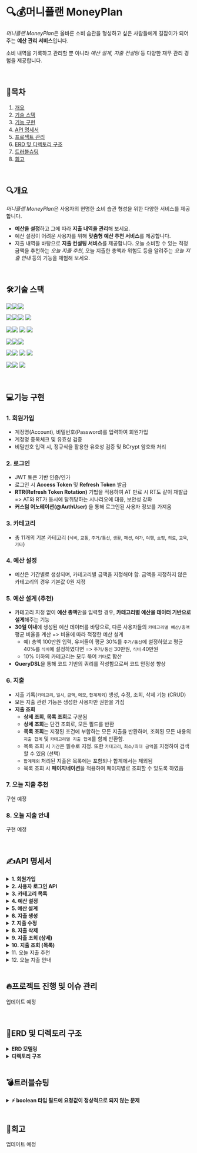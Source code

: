 # 🔍💰머니플랜 MoneyPlan

*머니플랜 MoneyPlan*은 올바른 소비 습관을 형성하고 싶은 사람들에게 길잡이가 되어주는 **예산 관리 서비스**입니다.

소비 내역을 기록하고 관리할 뿐 아니라 _예산 설계, 지출 컨설팅_ 등 다양한 재무 관리 경험을 제공합니다.

<br/>

## 📍목차

1. [개요](#개요)
2. [기술 스택](#기술-스택)
3. [기능 구현](#기능-구현)
4. [API 명세서](#API-명세서)
5. [프로젝트 관리](#프로젝트-관리)
6. [ERD 및 디렉토리 구조](#ERD-및-디렉토리-구조)
7. [트러블슈팅](#트러블슈팅)
8. [회고](#회고)

<br/>

## 🔍개요

*머니플랜 MoneyPlan*은 사용자의 현명한 소비 습관 형성을 위한 다양한 서비스를 제공합니다.

- **예산을 설정**하고 그에 따라 **지출 내역을 관리**해 보세요.
- 예산 설정이 어려운 사용자를 위해 **맞춤형 예산 추천 서비스**를 제공합니다.
- 지출 내역을 바탕으로 **지출 컨설팅 서비스**를 제공합니다. 오늘 소비할 수 있는 적정 금액을 추천하는 _오늘 지출 추천_, 오늘 지출한 총액과 위험도 등을 알려주는 _오늘 지출 안내_ 등의 기능을 체험해 보세요.

<br/>

## 🛠️기술 스택

<img src="https://img.shields.io/badge/Language-%23121011?style=for-the-badge"><img src="https://img.shields.io/badge/java-007396?style=for-the-badge&logo=OpenJDK&logoColor=white"><img src="https://img.shields.io/badge/17-515151?style=for-the-badge">

<img src="https://img.shields.io/badge/Framework-%23121011?style=for-the-badge"><img src="https://img.shields.io/badge/springboot-6DB33F?style=for-the-badge&logo=springboot&logoColor=white"><img src="https://img.shields.io/badge/3.3.2-515151?style=for-the-badge"> <img src="https://img.shields.io/badge/Spring Security-6DB33F?style=for-the-badge&logo=Spring Security&logoColor=white">

<img src="https://img.shields.io/badge/Database-%23121011?style=for-the-badge"><img src="https://img.shields.io/badge/MySQL-4479A1?style=for-the-badge&logo=MySQL&logoColor=white"> <img src="https://img.shields.io/badge/JPA-6DB33F?style=for-the-badge&logo=&logoColor=white"> <img src="https://img.shields.io/badge/querydsl-6DB33F?style=for-the-badge&logo=&logoColor=white">

<img src="https://img.shields.io/badge/Build-%23121011?style=for-the-badge"><img src="https://img.shields.io/badge/Gradle-02303A?style=for-the-badge&logo=Gradle&logoColor=white"><img src="https://img.shields.io/badge/8.8-515151?style=for-the-badge">

<img src="https://img.shields.io/badge/Deployment-%23121011?style=for-the-badge"><img src="https://img.shields.io/badge/aws%20EC2-FF9900?style=for-the-badge&logo=Amazon%20EC2&logoColor=white"> <img src="https://img.shields.io/badge/flyway-CC0200?style=for-the-badge&logo=flyway&logoColor=white"> <img src="https://img.shields.io/badge/aws rds-527FFF?style=for-the-badge&logo=amazonrds&logoColor=white">

<img src="https://img.shields.io/badge/version control-%23121011?style=for-the-badge"><img src="https://img.shields.io/badge/git-F05032?style=for-the-badge&logo=git&logoColor=white"> <img src="https://img.shields.io/badge/github-181717?style=for-the-badge&logo=github&logoColor=white">

<br/>

## 💻기능 구현

### 1. 회원가입

- 계정명(Account), 비밀번호(Password)를 입력하여 회원가입
- 계정명 중복체크 및 유효성 검증
- 비밀번호 입력 시, 정규식을 활용한 유효성 검증 및 BCrypt 암호화 처리

### 2. 로그인

- JWT 토큰 기반 인증/인가
- 로그인 시 **Access Token** 및 **Refresh Token** 발급
- **RTR(Refresh Token Rotation)** 기법을 적용하여 AT 만료 시 RT도 같이 재발급 => AT와 RT가 동시에 탈취당하는 시나리오에 대응, 보안성 강화
- **커스텀 어노테이션(@AuthUser)** 을 통해 로그인된 사용자 정보를 가져옴

### 3. 카테고리

- 총 11개의 기본 카테고리 (`식비`, `교통`, `주거/통신`, `생활`, `패션`, `여가`, `여행`, `쇼핑`, `의료`, `교육`, `기타`)

### 4. 예산 설정

- 예산은 기간별로 생성되며, 카테고리별 금액을 지정해야 함. 금액을 지정하지 않은 카테고리의 경우 기본값 0원 지정

### 5. 예산 설계 (추천)

- 카테고리 지정 없이 **예산 총액**만을 입력할 경우, **카테고리별 예산을 데이터 기반으로 설계**해주는 기능
- **30일 이내**에 생성된 예산 데이터를 바탕으로, 다른 사용자들의 `카테고리별 예산/총액` 평균 비율을 계산 => 비율에 따라 적정한 예산 설계
  - 예) 총액 100만원 입력, 유저들이 평균 30%를 `주거/통신`에 설정하였고 평균 40%를 `식비`에 설정하였다면 => `주거/통신` 30만원, `식비` 40만원
  - 10% 이하의 카테고리는 모두 묶어 `기타`로 합산
- **QueryDSL**을 통해 코드 기반의 쿼리를 작성함으로써 코드 안정성 향상

### 6. 지출

- 지출 기록(`카테고리`, `일시`, `금액`, `메모`, `합계제외`) 생성, 수정, 조회, 삭제 기능 (CRUD)
- 모든 지출 관련 기능은 생성한 사용자만 권한을 가짐
- **지출 조회**
  - **상세 조회**, **목록 조회**로 구분됨
  - **상세 조회**는 단건 조회로, 모든 필드를 반환
  - **목록 조회**는 지정된 조건에 부합하는 모든 지출을 반환하며, 조회된 모든 내용의 `지출 합계` 및 `카테고리별 지출 합계`를 함께 반환함.
  - 목록 조회 시 `기간`은 필수로 지정. 또한 `카테고리`, `최소/최대 금액`을 지정하여 검색할 수 있음 (선택)
  - `합계제외` 처리된 지출은 목록에는 포함되나 합계에서는 제외됨
  - 목록 조회 시 **페이지네이션**을 적용하여 페이지별로 조회할 수 있도록 하였음

### 7. 오늘 지출 추천

구현 예정

### 8. 오늘 지출 안내

구현 예정

<br/>

## ✍️API 명세서

<details>
<summary><b> 1. 회원가입 </b></summary>

#### URL

```java
POST /api/v1/members/
```

#### Request

| Field      | Type     | Description |
| ---------- | -------- | ----------- |
| `account`  | `String` | 계정명      |
| `password` | `String` | 비밀번호    |

#### Response

**1) 200 OK**

```json
{
  "id": 1,
  "account": "MoneyPlan"
}
```

**2) 400 Bad Request**

```json
// 유효하지 않은 비밀번호를 입력할 경우
{
  "message": "잘못된 요청입니다. 입력값을 확인하고 다시 시도해주세요.",
  "detail": ["비밀번호는 영문자와 숫자, 특수기호가 적어도 1개 이상 포함되어야 하며, 8자 ~ 16자까지 가능합니다."]
}
```

**3) 409 Conflict**

```json
// 계정명이 중복될 경우
{
  "message": "이미 사용중인 계정입니다."
}
```

<br/>
</details>

<details>
<summary><b>2. 사용자 로그인 API</b></summary>

#### URL

```java
POST /api/v1/members/login
```

#### Request

| Field      | Type     | Description |
| ---------- | -------- | ----------- |
| `account`  | `String` | 계정명      |
| `password` | `String` | 비밀번호    |

#### Response

**1) 200 OK**

```json
{
  "id": 1,
  "account": "MoneyPlan"
}
```

**2) 401 Unauthorized**

```json
// 계정명 또는 비밀번호가 잘못된 경우
{
  "message": "계정명 또는 비밀번호가 틀렸습니다."
}
```

<br/>

</details>

<details>
<summary><b> 3. 카테고리 목록 </b></summary>

#### URL

```java
GET /api/v1/categories
```

#### Request

| Field | Type | Description |
| ----- | ---- | ----------- |
| -     | -    | -           |

#### Response

**1) 200 OK**

```json
[
  {
    "id": 1,
    "name": "식비"
  },
  {
    "id": 2,
    "name": "교통"
  },
  {
    "id": 3,
    "name": "주거/통신"
  }
  ...
]
```

<br/>

</details>
<details>
<summary><b> 4. 예산 설정 </b></summary>

#### URL

```java
POST /api/v1/budgets
```

#### Request

| Field             | Type                   | Description     |
| ----------------- | ---------------------- | --------------- |
| `startDate`       | `LocalDate`            | 시작일          |
| `endDate`         | `LocalDate`            | 종료일          |
| `categoryBudgets` | `Map<String, Integer>` | 카테고리별 예산 |

#### Response

**1) 200 OK**

```json
[
  {
    "id": 23,
    "category": {
      "id": 1,
      "name": "식비"
    },
    "startDate": "2024-10-02",
    "endDate": "2024-11-02",
    "amount": 300000
  },
  {
    "id": 24,
    "category": {
      "id": 2,
      "name": "교통"
    },
    "startDate": "2024-10-02",
    "endDate": "2024-11-02",
    "amount": 55000
  },
  ...
]
```

**2) 400 Bad Request**

```json
// 0 미만 금액을 입력했을 경우
{
  "message": "예산 금액은 0 이상이어야 합니다."
}
```

<br/>

</details>

<details>
<summary><b> 5. 예산 설계 </b></summary>

#### URL

```java
POST /api/v1/budgets/suggest
```

#### Request

| Field         | Type  | Description |
| ------------- | ----- | ----------- |
| `totalAmount` | `int` | 예산 총액   |

#### Response

**1) 200 OK**

```json
[
  {
    "category": {
      "id": 1,
      "name": "식비"
    },
    "amount": 201000
  },
  {
    "category": {
      "id": 2,
      "name": "교통"
    },
    "amount": 0
  },
  ...
]
```

<br/>

</details>

<details>
<summary><b> 6. 지출 생성 </b></summary>

#### URL

```java
POST /api/v1/expenses
```

#### Request

| Field             | Type            | Description     |
| ----------------- | --------------- | --------------- |
| `categoryId`      | `Long`          | 카테고리 아이디 |
| `spentAt`         | `LocalDateTime` | 지출일시        |
| `amount`          | `int`           | 지출금액        |
| `memo`            | `String`        | 메모            |
| `isTotalExcluded` | `Boolean`       | 합계제외        |

#### Response

**1) 200 OK**

```json
{
  "id": 22,
  "member": {
    "id": 1,
    "account": "MoneyPlan"
  },
  "category": {
    "id": 1,
    "name": "식비"
  },
  "spentAt": "2024-10-04T04:14:18.043",
  "amount": 9000,
  "memo": "점심으로 빅맥",
  "isTotalExcluded": false
}
```

**2) 404 Not Found**

```json
// 존재하지 않는 카테고리 아이디를 넘겼을 경우
{
  "message": "카테고리를 찾을 수 없습니다."
}
```

<br/>

</details>

<details>
<summary><b> 7. 지출 수정 </b></summary>

#### URL

```java
PUT /api/v1/expenses/{id}
```

#### Request

| Field             | Type            | Description     |
| ----------------- | --------------- | --------------- |
| `categoryId`      | `Long`          | 카테고리 아이디 |
| `spentAt`         | `LocalDateTime` | 지출일시        |
| `amount`          | `int`           | 지출금액        |
| `memo`            | `String`        | 메모            |
| `isTotalExcluded` | `Boolean`       | 합계제외        |

#### Response

**1) 200 OK**

```json
{
  "id": 22,
  "member": {
    "id": 1,
    "account": "MoneyPlan"
  },
  "category": {
    "id": 1,
    "name": "식비"
  },
  "spentAt": "2024-10-04T04:14:18.043",
  "amount": 9000,
  "memo": "빅맥이 아니라 와퍼",
  "isTotalExcluded": true
}
```

**2) 403 Forbidden**

```json
// 권한이 없는 사용자가 요청을 보낼 경우
{
  "message": "접근 권한이 없습니다."
}
```

**3) 404 Not Found**

```json
// 존재하지 않는 id를 요청할 경우
{
  "message": "지출을 찾을 수 없습니다."
}
```

</br>

</details>

<details>
<summary><b> 8. 지출 삭제 </b></summary>

#### URL

```java
DELETE /api/v1/expenses/{id}
```

#### Request

| Field | Type | Description |
| ----- | ---- | ----------- |
| -     | -    | -           |

#### Response

**1) 200 OK**

```json
success
```

**2) 403 Forbidden**

```json
// 권한이 없는 사용자가 요청을 보낼 경우
{
  "message": "접근 권한이 없습니다."
}
```

**3) 404 Not Found**

```json
// 존재하지 않는 id를 요청할 경우
{
  "message": "지출을 찾을 수 없습니다."
}
```

</br>

</details>

<details>
<summary><b> 9. 지출 조회 (상세) </b></summary>

#### URL

```java
GET /api/v1/expenses/{id}
```

#### Request

| Field | Type | Description |
| ----- | ---- | ----------- |
| -     | -    | -           |

#### Response

**1) 200 OK**

```json
{
  "id": 16,
  "member": {
    "id": 2,
    "account": "MoneyMap"
  },
  "category": {
    "id": 5,
    "name": "패션"
  },
  "spentAt": "2024-09-13T17:20:00",
  "amount": 10000,
  "memo": "무지티 1장",
  "isTotalExcluded": false
}
```

**2) 403 Forbidden**

```json
// 권한이 없는 사용자가 요청을 보낼 경우
{
  "message": "접근 권한이 없습니다."
}
```

**3) 404 Not Found**

```json
// 존재하지 않는 id를 요청할 경우
{
  "message": "지출을 찾을 수 없습니다."
}
```

</br>

</details>

<details>
<summary><b> 10. 지출 조회 (목록) </b></summary>

#### URL

```
GET /api/v1/expenses?startDate=2024-09-01T00:00:00&endDate=2024-09-30T23:59:59&categoryId=1&minAmount=0&maxAmount=50000&page=0&size=20'
```

#### Request

| Field | Type | Description |
| ----- | ---- | ----------- |
| -     | -    | -           |

#### Response

**1) 200 OK**

```json
{
  "expenses": [
    {
      "id": 14,
      "category": {
        "id": 1,
        "name": "식비"
      },
      "spentAt": "2024-09-26T14:00:00",
      "amount": 3000
    },
    {
      "id": 13,
      "category": {
        "id": 1,
        "name": "식비"
      },
      "spentAt": "2024-09-24T09:00:00",
      "amount": 5400
    },
    ...
  ],
  "pageInfo": {
    "page": 1,
    "size": 20,
    "totalElements": 4,
    "totalPages": 1
  },
  "totalAmount": 27600,
  "expenseCategoryTotals": [
    {
      "name": "식비",
      "totalAmount": 27600
    }
  ]
}
```

</details>

<details>
<summary>11. 오늘 지출 추천</summary>

</details>

<details>
<summary>12. 오늘 지출 안내</summary>

</details>

<br/>

## 🔥프로젝트 진행 및 이슈 관리

업데이트 예정

<br/>

## 📂ERD 및 디렉토리 구조

<details>
<summary><b>ERD 모델링</b></summary>

![moneyplanERD_V1](https://github.com/user-attachments/assets/2fd331bf-5825-4c3c-b8cf-a2c2bef7569b)

</details>

<details>
<summary><b>디렉토리 구조</b></summary>

```
📦moneyplan
┣ 📂common
┃ ┣ 📂auth
┃ ┣ 📂config
┃ ┣ 📂exception
┃ ┣ 📂model
┃ ┗ 📂util
┣ 📂budget
┃ ┣ 📂controller
┃ ┣ 📂domain
┃ ┣ 📂dto
┃ ┣ 📂repository
┃ ┗ 📂service
┣ 📂category
┣ 📂category_average_budget
┣ 📂expense
┣ 📂member
┣ 📂refresh_token
```

</details>

<br/>

## 💣트러블슈팅

<details>
<summary><b>⚡ boolean 타입 필드에 요청값이 정상적으로 되지 않는 문제 </b></summary> 
 
</br>

지출 관련 CRUD 기능을 구현하던 중, 다른 필드들은 정상적으로 Request Body를 통해 요청받은 값과 매핑되었지만, isTotalExcluded 필드만 매핑되지 않는 문제가 발생했다.

처음에는 단순한 문법 오류이거나 DB에서 타입 관련 에러가 발생한 거라고 생각했으나, 로깅을 통해 원인을 추적해 보니 Request Body에서 잘못된 값이 들어오고 있었다. 뿐만 아니라 Swagger에서는 `totalExcluded`와 같이 접두사가 빠진 채 표시되고 있었다.

이를 바탕으로 알아본 결과 **Java에서는 boolean 타입에 is 접두사를 붙이면 안 된다**는 것을 알게 되었다.

Java에서는 jackson을 사용해 json 데이터를 직렬화/역직렬화한다. 이 과정에서 jackson은 getter/setter를 사용한다. 그런데 Lombok의 @Getter 어노테이션은 is로 시작하는 primitive boolean field의 getter를 생성할 때 이름을 'getIs~'가 아닌 'is~'로 생성한다. 이 'is~'접두어가 붙은 boolean getter 메서드를 발견한 jackson은 'is'를 뺀 이름으로 Json에 직렬화해 버린다.

이렇듯 직렬화 과정상의 Getter 네이밍 문제로 매핑이 제대로 되지 않는 듯했다.

해결 방법은

> 1. is 접두어를 사용하지 않는다.
> 2. primitive 타입이 아닌 wrapper 타입의 Boolean을 사용한다.
> 3. 해당 필드의 getter를 직접 생성한다.

위와 같이 3가지가 있다. 가장 이상적인 방법은 1번처럼 'is' 접두사를 사용하지 않는 것이다. 다른 방법들은 NullPointerException(NPE)과 같은 문제를 일으킬 수 있고, 지나치게 번거롭다.

그러나 나는 is 접두어를 쓰지 않으면 가독성이 많이 하락한다고 느꼈다. **읽었을 때 바로 어떤 일을 하는 필드인지 알게 하고 싶었기 때문에 2번 방법을 선택했다.**

다만 is를 쓰지 않고도 어떤 필드인지 바로 알 수 있게끔 변수 네이밍을 명확하게 했다면 1번 방법을 활용할 수 있었을 것 같아 아쉬움이 남는다.

</details>

<br/>

## 🏃회고

업데이트 예정
